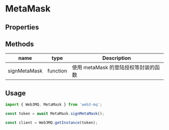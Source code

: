 # MetaMask

## Properties

## Methods

| name         | type     | Description                          |
| ------------ | -------- | ------------------------------------ |
| signMetaMask | function | 使用 metaMask 的登陆授权等封装的函数 |

## Usage

```ts
import { Web3MQ, MetaMask } from 'web3-mq';

const token = await MetaMask.signMetaMask();

const client = Web3MQ.getInstance(token);
```
